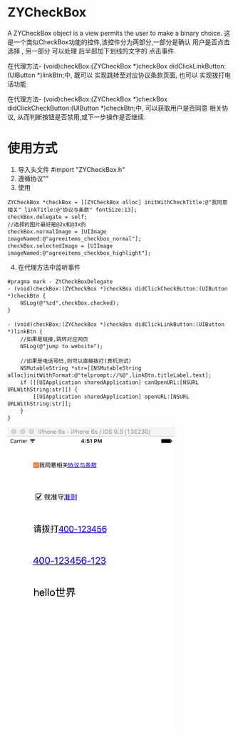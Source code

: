 # ZYCheckBox

A ZYCheckBox object is a view permits the user to make a binary choice.
这是一个类似CheckBox功能的控件,该控件分为两部分,一部分是确认 用户是否点击选择 , 另一部分 可以处理 后半部加下划线的文字的 点击事件.

在代理方法- (void)checkBox:(ZYCheckBox *)checkBox didClickLinkButton:(UIButton *)linkBtn;中,
既可以 实现跳转至对应协议条款页面, 也可以 实现拨打电话功能

在代理方法- (void)checkBox:(ZYCheckBox *)checkBox didClickCheckButton:(UIButton *)checkBtn;中,
可以获取用户是否同意 相关协议, 从而判断按钮是否禁用,或下一步操作是否继续.


# 使用方式
1. 导入头文件 #import "ZYCheckBox.h"
2. 遵循协议"<ZYCheckBoxDelegate>"
3. 使用
```
ZYCheckBox *checkBox = [[ZYCheckBox alloc] initWithCheckTitle:@"我同意相关" linkTitle:@"协议与条款" fontSize:13];
checkBox.delegate = self;
//选择的图片最好是@2x和@3x的
checkBox.normalImage = [UIImage imageNamed:@"agreeitems_checkbox_normal"];
checkBox.selectedImage = [UIImage imageNamed:@"agreeitems_checkbox_highlight"];
```
4. 在代理方法中监听事件
```
#pragma mark - ZYCheckBoxDelegate
- (void)checkBox:(ZYCheckBox *)checkBox didClickCheckButton:(UIButton *)checkBtn {
    NSLog(@"%zd",checkBox.checked);
}

- (void)checkBox:(ZYCheckBox *)checkBox didClickLinkButton:(UIButton *)linkBtn {
    //如果是链接,跳转对应网页
    NSLog(@"jump to website");
    
    //如果是电话号码,则可以直接拨打(真机测试)
    NSMutableString *str=[[NSMutableString alloc]initWithFormat:@"telprompt://%@",linkBtn.titleLabel.text];
    if ([[UIApplication sharedApplication] canOpenURL:[NSURL URLWithString:str]]) {
        [[UIApplication sharedApplication] openURL:[NSURL URLWithString:str]];
    }
}
```
![image](https://github.com/zhiyuanFan/ZYCheckBox/raw/master/Demo.png)
